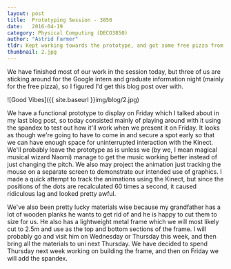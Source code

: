 ```yaml
---
layout: post
title:  Prototyping Session - 3850
date:   2016-04-19
category: Physical Computing (DECO3850)
author: "Astrid Farmer"
tldr: Kept working towards the prototype, and got some free pizza from Google
thumbnail: 2.jpg
---
```


We have finished most of our work in the session today, but three of us are sticking around for the Google intern and graduate information night (mainly for the free pizza), so I figured I'd get this blog post over with.

![Good Vibes]({{ site.baseurl }}img/blog/2.jpg)

We have a functional prototype to display on Friday which I talked about in my last blog post, so today consisted mainly of playing around with it using the spandex to test out how it'll work when we present it on Friday. It looks as though we're going to have to come in and secure a spot early so that we can have enough space for uninterrupted interaction with the Kinect. We'll probably leave the prototype as is unless we (by we, I mean magical musical wizard Naomi) manage to get the music working better instead of just changing the pitch. We also may project the animation just tracking the mouse on a separate screen to demonstrate our intended use of graphics. I made a quick attempt to track the animations using the Kinect, but since the positions of the dots are recalculated 60 times a second, it caused ridiculous lag and looked pretty awful.

We've also been pretty lucky materials wise because my grandfather has a lot of wooden planks he wants to get rid of and he is happy to cut them to size for us. He also has a lightweight metal frame which we will most likely cut to 2.5m and use as the top and bottom sections of the frame. I will probably go and visit him on Wednesday or Thursday this week, and then bring all the materials to uni next Thursday. We have decided to spend Thursday next week working on building the frame, and then on Friday we will add the spandex.
